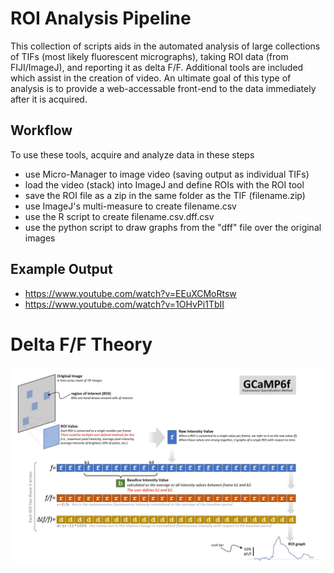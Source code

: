 # ROI Analysis Pipeline
This collection of scripts aids in the automated analysis of large collections of TIFs (most likely fluorescent micrographs), taking ROI data (from FIJI/ImageJ), and reporting it as delta F/F. Additional tools are included which assist in the creation of video. An ultimate goal of this type of analysis is to provide a web-accessable front-end to the data immediately after it is acquired.

## Workflow
To use these tools, acquire and analyze data in these steps

* use Micro-Manager to image video (saving output as individual TIFs)
* load the video (stack) into ImageJ and define ROIs with the ROI tool
* save the ROI file as a zip in the same folder as the TIF (filename.zip)
* use ImageJ's multi-measure to create filename.csv
* use the R script to create filename.csv.dff.csv
* use the python script to draw graphs from the "dff" file over the original images

## Example Output

* https://www.youtube.com/watch?v=EEuXCMoRtsw
* https://www.youtube.com/watch?v=1OHvPi1TbII

# Delta F/F Theory

![doc/theory.jpg](doc/theory.jpg)
